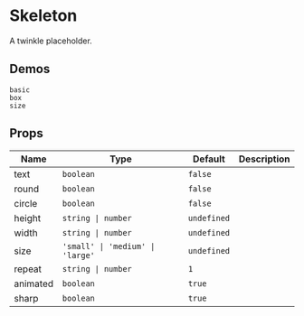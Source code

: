 # Skeleton

A twinkle placeholder.

## Demos

```demo
basic
box
size
```

## Props

| Name     | Type                             | Default     | Description |
| -------- | -------------------------------- | ----------- | ----------- |
| text     | `boolean`                        | `false`     |             |
| round    | `boolean`                        | `false`     |             |
| circle   | `boolean`                        | `false`     |             |
| height   | `string \| number`               | `undefined` |             |
| width    | `string \| number`               | `undefined` |             |
| size     | `'small' \| 'medium' \| 'large'` | `undefined` |             |
| repeat   | `string \| number`               | `1`         |             |
| animated | `boolean`                        | `true`      |             |
| sharp    | `boolean`                        | `true`      |             |
